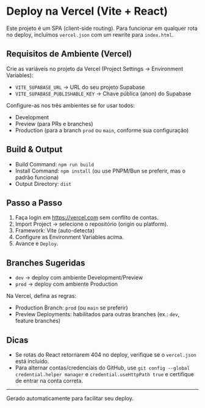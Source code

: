 # Deploy na Vercel (Vite + React)

Este projeto é um SPA (client-side routing). Para funcionar em qualquer rota no deploy, incluímos `vercel.json` com um rewrite para `index.html`.

## Requisitos de Ambiente (Vercel)
Crie as variáveis no projeto da Vercel (Project Settings → Environment Variables):

- `VITE_SUPABASE_URL` → URL do seu projeto Supabase
- `VITE_SUPABASE_PUBLISHABLE_KEY` → Chave pública (anon) do Supabase

Configure-as nos três ambientes se for usar todos:
- Development
- Preview (para PRs e branches)
- Production (para a branch `prod` ou `main`, conforme sua configuração)

## Build & Output
- Build Command: `npm run build`
- Install Command: `npm install` (ou use PNPM/Bun se preferir, mas o padrão funciona)
- Output Directory: `dist`

## Passo a Passo
1. Faça login em https://vercel.com sem conflito de contas.
2. Import Project → selecione o repositório (origin ou platform).
3. Framework: Vite (auto-detecta)
4. Configure as Environment Variables acima.
5. Avance e `Deploy`.

## Branches Sugeridas
- `dev` → deploy com ambiente Development/Preview
- `prod` → deploy com ambiente Production

Na Vercel, defina as regras:
- Production Branch: `prod` (ou `main` se preferir)
- Preview Deployments: habilitados para outras branches (ex.: `dev`, feature branches)

## Dicas
- Se rotas do React retornarem 404 no deploy, verifique se o `vercel.json` está incluído.
- Para alternar contas/credenciais do GitHub, use `git config --global credential.helper manager` e `credential.useHttpPath true` e certifique de entrar na conta correta.

---
Gerado automaticamente para facilitar seu deploy.
